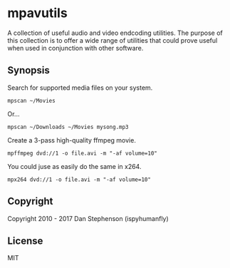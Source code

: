 # mpavutils
A collection of useful audio and video endcoding utilities. The purpose of this collection is to offer a wide range of utilities that could prove useful when used in conjunction with other software.

## Synopsis

Search for supported media files on your system.

    mpscan ~/Movies

Or...

    mpscan ~/Downloads ~/Movies mysong.mp3

Create a 3-pass high-quality ffmpeg movie.

    mpffmpeg dvd://1 -o file.avi -m "-af volume=10"

You could juse as easily do the same in x264.

    mpx264 dvd://1 -o file.avi -m "-af volume=10"

## Copyright
Copyright 2010 - 2017 Dan Stephenson (ispyhumanfly)

## License
MIT

